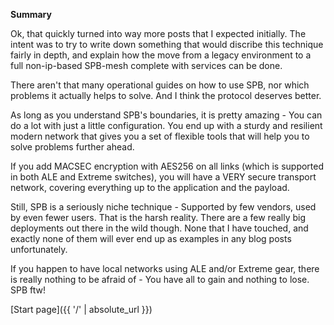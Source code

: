 **Summary**

Ok, that quickly turned into way more posts that I expected initially. The intent was to try to write down something that would discribe this technique fairly in depth, and explain how the move from a legacy environment to a full non-ip-based SPB-mesh complete with services can be done. 

There aren't that many operational guides on how to use SPB, nor which problems it actually helps to solve. And I think the protocol deserves better. 

As long as you understand SPB's boundaries, it is pretty amazing - You can do a lot with just a little configuration. You end up with a sturdy and resilient modern network that gives you a set of flexible tools that will help you to solve problems further ahead. 

If you add MACSEC encryption with AES256 on all links (which is supported in both ALE and Extreme switches), you will have a VERY secure transport network, covering everything up to the application and the payload.

Still, SPB is a seriously niche technique - Supported by few vendors, used by even fewer users. That is the harsh reality. There are a few really big deployments out there in the wild though. None that I have touched, and exactly none of them will ever end up as examples in any blog posts unfortunately.

If you happen to have local networks using ALE and/or Extreme gear, there is really nothing to be afraid of - You have all to gain and nothing to lose. SPB ftw!

[Start page]({{ '/' | absolute_url }})